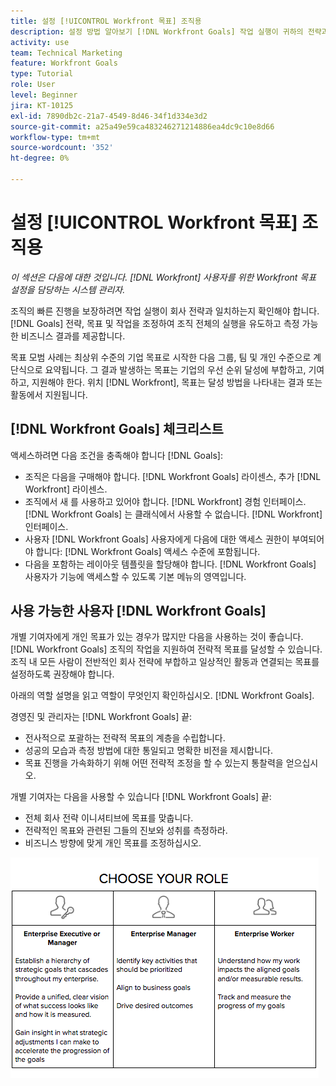 ```yaml
---
title: 설정 [!UICONTROL Workfront 목표] 조직용
description: 설정 방법 알아보기 [!DNL Workfront Goals] 작업 실행이 귀하의 전략과 일치하는지 확인할 수 있습니다.
activity: use
team: Technical Marketing
feature: Workfront Goals
type: Tutorial
role: User
level: Beginner
jira: KT-10125
exl-id: 7890db2c-21a7-4549-8d46-34f1d334e3d2
source-git-commit: a25a49e59ca483246271214886ea4dc9c10e8d66
workflow-type: tm+mt
source-wordcount: '352'
ht-degree: 0%

---
```


# 설정 [!UICONTROL Workfront 목표] 조직용

*이 섹션은 다음에 대한 것입니다. [!DNL Workfront] 사용자를 위한 Workfront 목표 설정을 담당하는 시스템 관리자.*

조직의 빠른 진행을 보장하려면 작업 실행이 회사 전략과 일치하는지 확인해야 합니다. [!DNL   Goals] 전략, 목표 및 작업을 조정하여 조직 전체의 실행을 유도하고 측정 가능한 비즈니스 결과를 제공합니다.

목표 모범 사례는 최상위 수준의 기업 목표로 시작한 다음 그룹, 팀 및 개인 수준으로 계단식으로 요약됩니다. 그 결과 발생하는 목표는 기업의 우선 순위 달성에 부합하고, 기여하고, 지원해야 한다. 위치 [!DNL Workfront], 목표는 달성 방법을 나타내는 결과 또는 활동에서 지원됩니다.

## [!DNL Workfront Goals] 체크리스트

액세스하려면 다음 조건을 충족해야 합니다 [!DNL   Goals]:

* 조직은 다음을 구매해야 합니다. [!DNL Workfront Goals] 라이센스, 추가 [!DNL Workfront] 라이센스.
* 조직에서 새 를 사용하고 있어야 합니다. [!DNL Workfront] 경험 인터페이스. [!DNL Workfront Goals] 는 클래식에서 사용할 수 없습니다. [!DNL Workfront] 인터페이스.
* 사용자 [!DNL Workfront Goals] 사용자에게 다음에 대한 액세스 권한이 부여되어야 합니다: [!DNL Workfront Goals] 액세스 수준에 포함됩니다.
* 다음을 포함하는 레이아웃 템플릿을 할당해야 합니다. [!DNL Workfront Goals] 사용자가 기능에 액세스할 수 있도록 기본 메뉴의 영역입니다.

## 사용 가능한 사용자 [!DNL Workfront Goals]

개별 기여자에게 개인 목표가 있는 경우가 많지만 다음을 사용하는 것이 좋습니다. [!DNL Workfront Goals] 조직의 작업을 지원하여 전략적 목표를 달성할 수 있습니다. 조직 내 모든 사람이 전반적인 회사 전략에 부합하고 일상적인 활동과 연결되는 목표를 설정하도록 권장해야 합니다.

아래의 역할 설명을 읽고 역할이 무엇인지 확인하십시오. [!DNL Workfront Goals].

경영진 및 관리자는 [!DNL Workfront Goals] 끝:

* 전사적으로 포괄하는 전략적 목표의 계층을 수립합니다.
* 성공의 모습과 측정 방법에 대한 통일되고 명확한 비전을 제시합니다.
* 목표 진행을 가속화하기 위해 어떤 전략적 조정을 할 수 있는지 통찰력을 얻으십시오.

개별 기여자는 다음을 사용할 수 있습니다 [!DNL Workfront Goals] 끝:

* 전체 회사 전략 이니셔티브에 목표를 맞춥니다.
* 전략적인 목표와 관련된 그들의 진보와 성취를 측정하라.
* 비즈니스 방향에 맞게 개인 목표를 조정하십시오.

![Workfront 목표에 대한 다양한 역할의 그래픽](assets/01-workfront-goals-choose-your-role.png)
